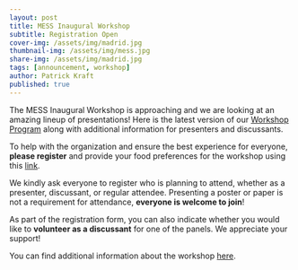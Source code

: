 ```yaml
---
layout: post
title: MESS Inaugural Workshop
subtitle: Registration Open
cover-img: /assets/img/madrid.jpg
thumbnail-img: /assets/img/mess.jpg
share-img: /assets/img/madrid.jpg
tags: [announcement, workshop]
author: Patrick Kraft
published: true
---
```


The MESS Inaugural Workshop is approaching and we are looking at an amazing lineup of presentations! Here is the latest version of our [Workshop Program](/assets/img/MESS-Program.pdf) along with additional information for presenters and discussants.

To help with the organization and ensure the best experience for everyone, **please register** and provide your food preferences for the workshop using this [link](https://forms.gle/aMUCDEHGLh1hD4cWA).

We kindly ask everyone to register who is planning to attend, whether as a presenter, discussant, or regular attendee. Presenting a poster or paper is not a requirement for attendance, **everyone is welcome to join**!

As part of the registration form, you can also indicate whether you would like to **volunteer as a discussant** for one of the panels. We appreciate your support!

You can find additional information about the workshop [here](https://madridempiricalsocialsciences.github.io/workshop/).
